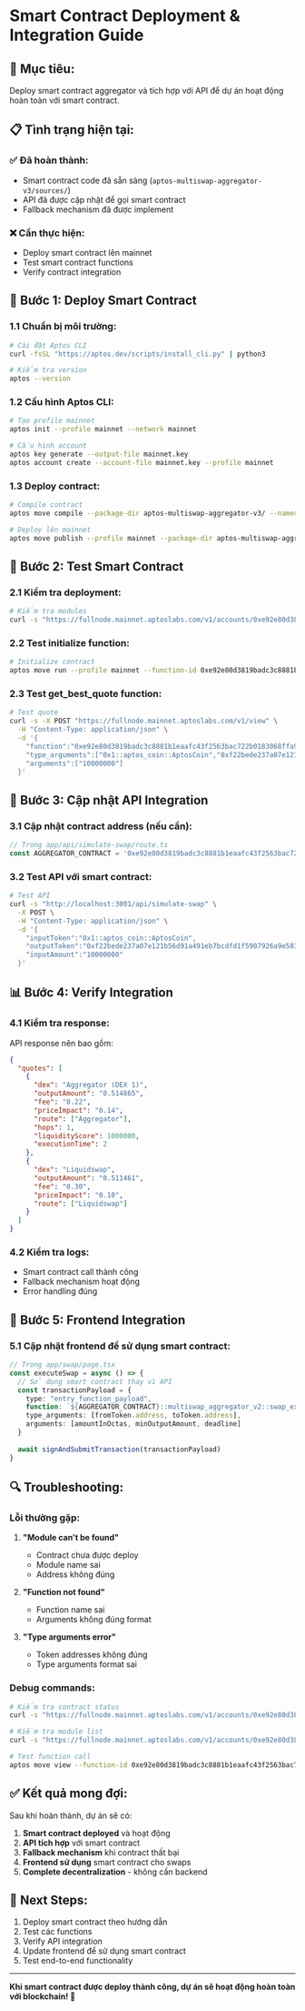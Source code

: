 # Smart Contract Deployment & Integration Guide

## 🎯 **Mục tiêu:**
Deploy smart contract aggregator và tích hợp với API để dự án hoạt động hoàn toàn với smart contract.

## 📋 **Tình trạng hiện tại:**

### ✅ **Đã hoàn thành:**
- Smart contract code đã sẵn sàng (`aptos-multiswap-aggregator-v3/sources/`)
- API đã được cập nhật để gọi smart contract
- Fallback mechanism đã được implement

### ❌ **Cần thực hiện:**
- Deploy smart contract lên mainnet
- Test smart contract functions
- Verify contract integration

## 🚀 **Bước 1: Deploy Smart Contract**

### **1.1 Chuẩn bị môi trường:**
```bash
# Cài đặt Aptos CLI
curl -fsSL "https://aptos.dev/scripts/install_cli.py" | python3

# Kiểm tra version
aptos --version
```

### **1.2 Cấu hình Aptos CLI:**
```bash
# Tạo profile mainnet
aptos init --profile mainnet --network mainnet

# Cấu hình account
aptos key generate --output-file mainnet.key
aptos account create --account-file mainnet.key --profile mainnet
```

### **1.3 Deploy contract:**
```bash
# Compile contract
aptos move compile --package-dir aptos-multiswap-aggregator-v3/ --named-addresses aggregator=0xe92e80d3819badc3c8881b1eaafc43f2563bac722b0183068ffa90af27917bd8

# Deploy lên mainnet
aptos move publish --profile mainnet --package-dir aptos-multiswap-aggregator-v3/ --named-addresses aggregator=0xe92e80d3819badc3c8881b1eaafc43f2563bac722b0183068ffa90af27917bd8
```

## 🧪 **Bước 2: Test Smart Contract**

### **2.1 Kiểm tra deployment:**
```bash
# Kiểm tra modules
curl -s "https://fullnode.mainnet.aptoslabs.com/v1/accounts/0xe92e80d3819badc3c8881b1eaafc43f2563bac722b0183068ffa90af27917bd8/modules" | jq '.[].name'
```

### **2.2 Test initialize function:**
```bash
# Initialize contract
aptos move run --profile mainnet --function-id 0xe92e80d3819badc3c8881b1eaafc43f2563bac722b0183068ffa90af27917bd8::multiswap_aggregator_v2::initialize
```

### **2.3 Test get_best_quote function:**
```bash
# Test quote
curl -s -X POST "https://fullnode.mainnet.aptoslabs.com/v1/view" \
  -H "Content-Type: application/json" \
  -d '{
    "function":"0xe92e80d3819badc3c8881b1eaafc43f2563bac722b0183068ffa90af27917bd8::multiswap_aggregator_v2::get_best_quote",
    "type_arguments":["0x1::aptos_coin::AptosCoin","0xf22bede237a07e121b56d91a491eb7bcdfd1f5907926a9e58338f964a01b17fa::asset::USDC"],
    "arguments":["10000000"]
  }'
```

## 🔧 **Bước 3: Cập nhật API Integration**

### **3.1 Cập nhật contract address (nếu cần):**
```typescript
// Trong app/api/simulate-swap/route.ts
const AGGREGATOR_CONTRACT = '0xe92e80d3819badc3c8881b1eaafc43f2563bac722b0183068ffa90af27917bd8'
```

### **3.2 Test API với smart contract:**
```bash
# Test API
curl -s "http://localhost:3001/api/simulate-swap" \
  -X POST \
  -H "Content-Type: application/json" \
  -d '{
    "inputToken":"0x1::aptos_coin::AptosCoin",
    "outputToken":"0xf22bede237a07e121b56d91a491eb7bcdfd1f5907926a9e58338f964a01b17fa::asset::USDC",
    "inputAmount":"10000000"
  }'
```

## 📊 **Bước 4: Verify Integration**

### **4.1 Kiểm tra response:**
API response nên bao gồm:
```json
{
  "quotes": [
    {
      "dex": "Aggregator (DEX 1)",
      "outputAmount": "0.514865",
      "fee": "0.22",
      "priceImpact": "0.14",
      "route": ["Aggregator"],
      "hops": 1,
      "liquidityScore": 1000000,
      "executionTime": 2
    },
    {
      "dex": "Liquidswap",
      "outputAmount": "0.511461",
      "fee": "0.30",
      "priceImpact": "0.10",
      "route": ["Liquidswap"]
    }
  ]
}
```

### **4.2 Kiểm tra logs:**
- Smart contract call thành công
- Fallback mechanism hoạt động
- Error handling đúng

## 🎯 **Bước 5: Frontend Integration**

### **5.1 Cập nhật frontend để sử dụng smart contract:**
```typescript
// Trong app/swap/page.tsx
const executeSwap = async () => {
  // Sử dụng smart contract thay vì API
  const transactionPayload = {
    type: "entry_function_payload",
    function: `${AGGREGATOR_CONTRACT}::multiswap_aggregator_v2::swap_exact_input`,
    type_arguments: [fromToken.address, toToken.address],
    arguments: [amountInOctas, minOutputAmount, deadline]
  }
  
  await signAndSubmitTransaction(transactionPayload)
}
```

## 🔍 **Troubleshooting:**

### **Lỗi thường gặp:**

1. **"Module can't be found"**
   - Contract chưa được deploy
   - Module name sai
   - Address không đúng

2. **"Function not found"**
   - Function name sai
   - Arguments không đúng format

3. **"Type arguments error"**
   - Token addresses không đúng
   - Type arguments format sai

### **Debug commands:**
```bash
# Kiểm tra contract status
curl -s "https://fullnode.mainnet.aptoslabs.com/v1/accounts/0xe92e80d3819badc3c8881b1eaafc43f2563bac722b0183068ffa90af27917bd8"

# Kiểm tra module list
curl -s "https://fullnode.mainnet.aptoslabs.com/v1/accounts/0xe92e80d3819badc3c8881b1eaafc43f2563bac722b0183068ffa90af27917bd8/modules" | jq '.[].name'

# Test function call
aptos move view --function-id 0xe92e80d3819badc3c8881b1eaafc43f2563bac722b0183068ffa90af27917bd8::multiswap_aggregator_v2::get_config
```

## ✅ **Kết quả mong đợi:**

Sau khi hoàn thành, dự án sẽ có:

1. **Smart contract deployed** và hoạt động
2. **API tích hợp** với smart contract
3. **Fallback mechanism** khi contract thất bại
4. **Frontend sử dụng** smart contract cho swaps
5. **Complete decentralization** - không cần backend

## 🚀 **Next Steps:**

1. Deploy smart contract theo hướng dẫn
2. Test các functions
3. Verify API integration
4. Update frontend để sử dụng smart contract
5. Test end-to-end functionality

---

**Khi smart contract được deploy thành công, dự án sẽ hoạt động hoàn toàn với blockchain! 🎉** 